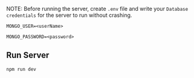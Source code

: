 NOTE: Before running the server, create ```.env``` file and write your ```Database credentials``` for the server to run without crashing.
```
MONGO_USER=<userName>
  ```
  ```
MONGO_PASSWORD=<password>
```


## Run Server

```
npm run dev

```